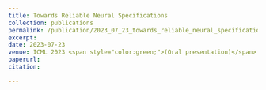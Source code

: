 ```yaml
---
title: Towards Reliable Neural Specifications
collection: publications
permalink: /publication/2023_07_23_towards_reliable_neural_specifications
excerpt: 
date: 2023-07-23
venue: ICML 2023 <span style="color:green;">(Oral presentation)</span>
paperurl: 
citation: 

---
```



